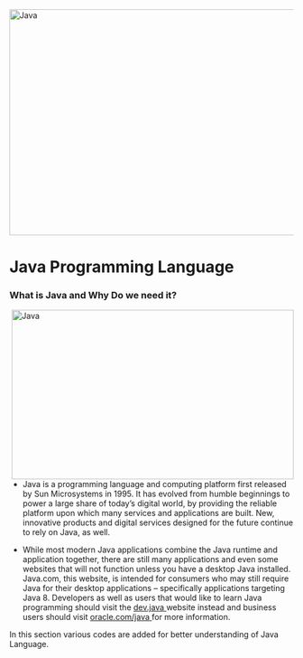 <img alt = "Java" height = 400 width = 1000 src = "https://www.soais.com/wp-content/uploads/2021/06/OOPs-Concept-in-Java.png">


<h1> Java Programming Language </h1>

<h3>What is Java and Why Do we need it?</h3>

<img align = right alt = "Java" height = 300 width = 500 src = "https://www.spec-india.com/wp-content/uploads/image001.png">

- Java is a programming language and computing platform first released by Sun Microsystems in 1995. It has evolved from humble beginnings to power a large share of today’s digital world, by providing the reliable platform upon which many services and applications are built. New, innovative products and digital services designed for the future continue to rely on Java, as well.

- While most modern Java applications combine the Java runtime and application together, there are still many applications and even some websites that will not function unless you have a desktop Java installed. Java.com, this website, is intended for consumers who may still require Java for their desktop applications – specifically applications targeting Java 8. Developers as well as users that would like to learn Java programming should visit the <a href = "https://dev.java/"> dev.java </a> website instead and business users should visit <a href = "https://www.oracle.com/java/"> oracle.com/java </a> for more information.

In this section various codes are added for better understanding of Java Language.



